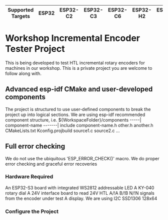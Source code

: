 | Supported Targets | ESP32 | ESP32-C2 | ESP32-C3 | ESP32-C6 | ESP32-H2 | ESP32-P4 | ESP32-S2 | ESP32-S3 |
| ----------------- | ----- | -------- | -------- | -------- | -------- | -------- | -------- | -------- |

# Workshop Incremental Encoder Tester Project

This is being developed to test HTL incremental rotary encoders for machines in our workshop.
This is a private project you are welcome to follow along with.

## Advanced esp-idf CMake and user-developed components
The project is structured to use user-defined components to break the project up into logical sections.
We are using esp-idf recommended component structure, i.e.
${WorkspaceFolder}/components
                    -----| component-name
                          -------| include
                                   component-name.h
                                   other.h
                                   another.h
                          CMakeLists.txt
                          Kconfig.projbuild
                          source1.c
                          source2.c
                          ...


## Full error checking
We do not use the ubiquitous 'ESP_ERROR_CHECK()' macro.
We do proper error checking and graceful error recoveries

### Hardware Required

An ESP32-S3 board with integrated WS2812 addressable LED
A KY-040 rotary dial
A 24V interface board to read 24V HTL A/!A B/!B N/!N signals from the encoder under test
A display. We are using I2C SSD1306 128x64  

### Configure the Project
